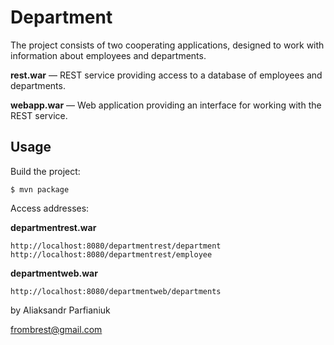 Department
===================

The project consists of two cooperating applications, designed to work with information about employees and departments.

**rest.war** — REST service providing access to a database of employees and departments.

**webapp.war** — Web application providing an interface for working with the REST service.

Usage
-----
Build the project:

    $ mvn package

Access addresses:

**departmentrest.war**

    http://localhost:8080/departmentrest/department
    http://localhost:8080/departmentrest/employee

**departmentweb.war**

    http://localhost:8080/departmentweb/departments



by Aliaksandr Parfianiuk

frombrest@gmail.com
